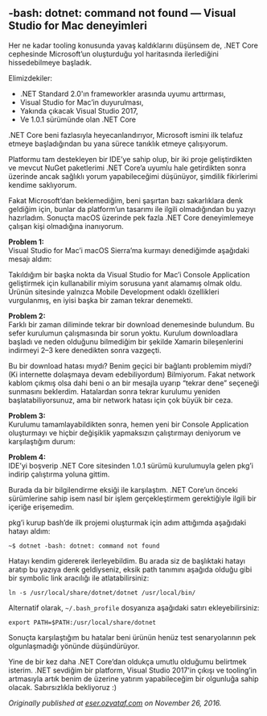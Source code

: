 ## -bash: dotnet: command not found — Visual Studio for Mac deneyimleri

Her ne kadar tooling konusunda yavaş kaldıklarını düşünsem de, .NET Core cephesinde Microsoft’un oluşturduğu yol haritasında ilerlediğini hissedebilmeye başladık.

Elimizdekiler:

*   .NET Standard 2.0'ın frameworkler arasında uyumu arttırması,
*   Visual Studio for Mac’in duyurulması,
*   Yakında çıkacak Visual Studio 2017,
*   Ve 1.0.1 sürümünde olan .NET Core

.NET Core beni fazlasıyla heyecanlandırıyor, Microsoft ismini ilk telafuz etmeye başladığından bu yana sürece tanıklık etmeye çalışıyorum.

Platformu tam destekleyen bir IDE’ye sahip olup, bir iki proje geliştirdikten ve mevcut NuGet paketlerimi .NET Core’a uyumlu hale getirdikten sonra üzerinde ancak sağlıklı yorum yapabileceğimi düşünüyor, şimdilik fikirlerimi kendime saklıyorum.

Fakat Microsoft’dan beklemediğim, beni şaşırtan bazı sakarlıklara denk geldiğim için, bunlar da platform’un tasarımı ile ilgili olmadığından bu yazıyı hazırladım. Sonuçta macOS üzerinde pek fazla .NET Core deneyimlemeye çalışan kişi olmadığına inanıyorum.

**Problem 1:**  
Visual Studio for Mac’i macOS Sierra’ma kurmayı denediğimde aşağıdaki mesajı aldım:

Takıldığım bir başka nokta da Visual Studio for Mac’i Console Application geliştirmek için kullanabilir miyim sorusuna yanıt alamamış olmak oldu. Ürünün sitesinde yalnızca Mobile Development odaklı özellikleri vurgulanmış, en iyisi başka bir zaman tekrar denemekti.

**Problem 2:**  
Farklı bir zaman diliminde tekrar bir download denemesinde bulundum. Bu sefer kurulumun çalışmasında bir sorun yoktu. Kurulum downloadlara başladı ve neden olduğunu bilmediğim bir şekilde Xamarin bileşenlerini indirmeyi 2–3 kere denedikten sonra vazgeçti.

Bu bir download hatası mıydı? Benim geçici bir bağlantı problemim miydi? (Ki internette dolaşmaya devam edebiliyordum) Bilmiyorum. Fakat network kablom çıkmış olsa dahi beni o an bir mesajla uyarıp “tekrar dene” seçeneği sunmasını beklerdim. Hatalardan sonra tekrar kurulumu yeniden başlatabiliyorsunuz, ama bir network hatası için çok büyük bir ceza.

**Problem 3:**  
Kurulumu tamamlayabildikten sonra, hemen yeni bir Console Application oluşturmayı ve hiçbir değişiklik yapmaksızın çalıştırmayı deniyorum ve karşılaştığım durum:

**Problem 4:**  
IDE’yi boşverip .NET Core sitesinden 1.0.1 sürümü kurulumuyla gelen pkg’i indirip çalıştırma yoluna gittim.

Burada da bir bilgilendirme eksiği ile karşılaştım. .NET Core’un önceki sürümlerine sahip isem nasıl bir işlem gerçekleştirmem gerektiğiyle ilgili bir içeriğe erişemedim.

pkg’i kurup bash’de ilk projemi oluşturmak için adım attığımda aşağıdaki hatayı aldım:

```
~$ dotnet -bash: dotnet: command not found
```

Hatayı kendim gidererek ilerleyebildim. Bu arada siz de başlıktaki hatayı aratıp bu yazıya denk geldiyseniz, eksik path tanımını aşağıda olduğu gibi bir symbolic link aracılığı ile atlatabilirsiniz:

```
ln -s /usr/local/share/dotnet/dotnet /usr/local/bin/
```

Alternatif olarak, `~/.bash_profile` dosyanıza aşağıdaki satırı ekleyebilirsiniz:

```
export PATH=$PATH:/usr/local/share/dotnet
```

Sonuçta karşılaştığım bu hatalar beni ürünün henüz test senaryolarının pek olgunlaşmadığı yönünde düşündürüyor.

Yine de bir kez daha .NET Core’dan oldukça umutlu olduğumu belirtmek isterim. .NET sevdiğim bir platform, Visual Studio 2017'in çıkışı ve tooling’in artmasıyla artık benim de üzerine yatırım yapabileceğim bir olgunluğa sahip olacak. Sabırsızlıkla bekliyoruz :)

*Originally published at* [*eser.ozvataf.com*](http://eser.ozvataf.com/bash-dotnet-command-not-found/) *on November 26, 2016.*